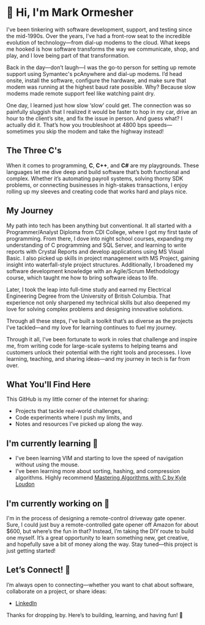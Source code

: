 # 👋 Hi, I'm Mark Ormesher  

I've been tinkering with software development, support, and testing since the mid-1990s. Over the years, I’ve had a front-row seat to the incredible evolution of technology—from dial-up modems to the cloud. What keeps me hooked is how software transforms the way we communicate, shop, and play, and I love being part of that transformation.

Back in the day—don’t laugh—I was the go-to person for setting up remote support using Symantec's pcAnywhere and dial-up modems. I’d head onsite, install the software, configure the hardware, and make sure that modem was running at the highest baud rate possible. Why? Because slow modems made remote support feel like watching paint dry.

One day, I learned just how slow ‘slow’ could get. The connection was so painfully sluggish that I realized it would be faster to hop in my car, drive an hour to the client’s site, and fix the issue in person. And guess what? I actually did it. That’s how you troubleshoot at 4800 bps speeds—sometimes you skip the modem and take the highway instead!

## The Three C's  
When it comes to programming, **C**, **C++**, and **C#** are my playgrounds. These languages let me dive deep and build software that’s both functional and complex. Whether it’s automating payroll systems, solving thorny SDK problems, or connecting businesses in high-stakes transactions, I enjoy rolling up my sleeves and creating code that works hard and plays nice.  

## My Journey  
My path into tech has been anything but conventional. It all started with a Programmer/Analyst Diploma from CDI College, where I got my first taste of programming. From there, I dove into night school courses, expanding my understanding of C programming and SQL Server, and learning to write reports with Crystal Reports and develop applications using MS Visual Basic. I also picked up skills in project management with MS Project, gaining insight into waterfall-style project structures. Additionally, I broadened my software development knowledge with an Agile/Scrum Methodology course, which taught me how to bring software ideas to life.

Later, I took the leap into full-time study and earned my Electrical Engineering Degree from the University of British Columbia. That experience not only sharpened my technical skills but also deepened my love for solving complex problems and designing innovative solutions.

Through all these steps, I've built a toolkit that’s as diverse as the projects I’ve tackled—and my love for learning continues to fuel my journey. 

Through it all, I’ve been fortunate to work in roles that challenge and inspire me, from writing code for large-scale systems to helping teams and customers unlock their potential with the right tools and processes. I love learning, teaching, and sharing ideas—and my journey in tech is far from over.  

## What You'll Find Here  
This GitHub is my little corner of the internet for sharing:  
- Projects that tackle real-world challenges,  
- Code experiments where I push my limits, and  
- Notes and resources I’ve picked up along the way.  

## I'm currently learning 🌱
- I've been learning VIM and starting to love the speed of navigation without using the mouse.
- I've been learning more about sorting, hashing, and compression algorithms. Highly recommend [Mastering Algorithms with C by Kyle Loudon](https://g.co/kgs/eWb6rg4)

## I'm currently working on 🔭
I'm in the process of designing a remote-control driveway gate opener. Sure, I could just buy a remote-controlled gate opener off Amazon for about $600, but where’s the fun in that? Instead, I’m taking the DIY route to build one myself. It’s a great opportunity to learn something new, get creative, and hopefully save a bit of money along the way. Stay tuned—this project is just getting started!

## Let’s Connect! 👯  
I’m always open to connecting—whether you want to chat about software, collaborate on a project, or share ideas:  
- [LinkedIn](https://www.linkedin.com/in/mark-ormesher)   

Thanks for dropping by. Here’s to building, learning, and having fun! 🚀

<!--
**MarkOrme/MarkOrme** is a ✨ _special_ ✨ repository because its `README.md` (this file) appears on your GitHub profile.

Here are some ideas to get you started:

- 🔭 I’m currently working on ...
- 🌱 I’m currently learning ...
- 👯 I’m looking to collaborate on ...
- 🤔 I’m looking for help with ...
- 💬 Ask me about ...
- 📫 How to reach me: ...
- 😄 Pronouns: ...
- ⚡ Fun fact: ...
-->

